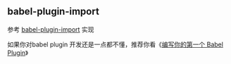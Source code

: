 ## babel-plugin-import

参考 [babel-plugin-import](https://github.com/ant-design/babel-plugin-import) 实现

如果你对babel plugin 开发还是一点都不懂，推荐你看《[编写你的第一个 Babel Plugin](https://juejin.cn/post/6844904046965293069#heading-21)》 
